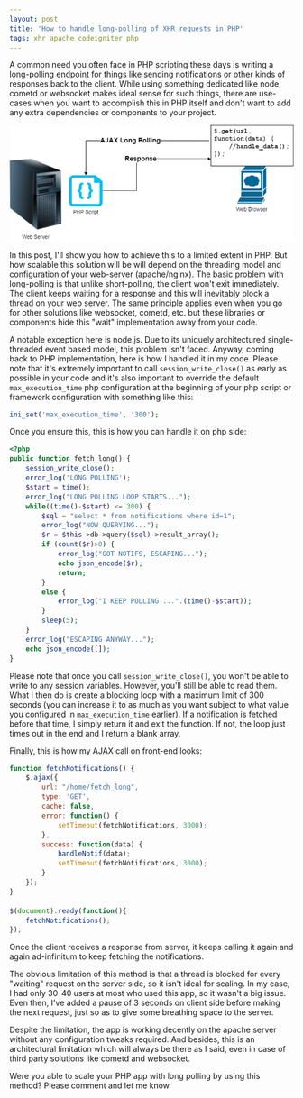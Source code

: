 ```yaml
---
layout: post
title: 'How to handle long-polling of XHR requests in PHP'
tags: xhr apache codeigniter php
---
```


A common need you often face in PHP scripting these days is writing a long-polling endpoint for things like sending notifications or other kinds of responses back to the client. While using something dedicated like node, cometd or websocket makes ideal sense for such things, there are use-cases when you want to accomplish this in PHP itself and don't want to add any extra dependencies or components to your project.

![php xhr long polling](/uploads/php-xhr-long-polling.png)

In this post, I'll show you how to achieve this to a limited extent in PHP. But how scalable this solution will be will depend on the threading model and configuration of your web-server (apache/nginx). The basic problem with long-polling is that unlike short-polling, the client won't exit immediately. The client keeps waiting for a response and this will inevitably block a thread on your web server. The same principle applies even when you go for other solutions like websocket, cometd, etc. but these libraries or components hide this "wait" implementation away from your code.

A notable exception here is node.js. Due to its uniquely architectured single-threaded event based model, this problem isn't faced. Anyway, coming back to PHP implementation, here is how I handled it in my code. Please note that it's extremely important to call `session_write_close()` as early as possible in your code and it's also important to override the default `max_execution_time` php configuration at the beginning of your php script or framework configuration with something like this:

```php
ini_set('max_execution_time', '300');
```

Once you ensure this, this is how you can handle it on php side:

```php
<?php
public function fetch_long() {
	session_write_close();
	error_log('LONG POLLING');
	$start = time();
	error_log("LONG POLLING LOOP STARTS...");
	while((time()-$start) <= 300) {
		$sql = "select * from notifications where id=1";
		error_log("NOW QUERYING...");
		$r = $this->db->query($sql)->result_array();
		if (count($r)>0) {
			error_log("GOT NOTIFS, ESCAPING...");
			echo json_encode($r);
			return;
		}
		else {
			error_log("I KEEP POLLING ...".(time()-$start));
		}
		sleep(5);
	}
	error_log("ESCAPING ANYWAY...");
	echo json_encode([]);
}
```

Please note that once you call `session_write_close()`, you won't be able to write to any session variables. However, you'll still be able to read them. What I then do is create a blocking loop with a maximum limit of 300 seconds (you can increase it to as much as you want subject to what value you configured in `max_execution_time` earlier). If a notification is fetched before that time, I simply return it and exit the function. If not, the loop just times out in the end and I return a blank array.

Finally, this is how my AJAX call on front-end looks:

```javascript
function fetchNotifications() {
	$.ajax({
		url: "/home/fetch_long",
		type: 'GET',
		cache: false,
		error: function() {
			setTimeout(fetchNotifications, 3000);
		},
		success: function(data) {
			handleNotif(data);
			setTimeout(fetchNotifications, 3000);
		}
	});
}

$(document).ready(function(){
	fetchNotifications();
});
```

Once the client receives a response from server, it keeps calling it again and again ad-infinitum to keep fetching the notifications.

The obvious limitation of this method is that a thread is blocked for every "waiting" request on the server side, so it isn't ideal for scaling. In my case, I had only 30-40 users at most who used this app, so it wasn't a big issue. Even then, I've added a pause of 3 seconds on client side before making the next request, just so as to give some breathing space to the server.

Despite the limitation, the app is working decently on the apache server without any configuration tweaks required. And besides, this is an architectural limitation which will always be there as I said, even in case of third party solutions like cometd and websocket.

Were you able to scale your PHP app with long polling by using this method? Please comment and let me know.